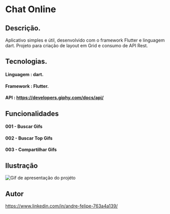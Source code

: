 # Chat Online

## Descrição.

<p>Aplicativo simples e útil, desenvolvido com o framework Flutter e linguagem dart. Projeto para criação de layout em Grid e consumo de API Rest.</p>

## Tecnologias.
#### Linguagem : dart.
#### Framework : Flutter.
#### API : https://developers.giphy.com/docs/api/


## Funcionalidades

#### 001 - Buscar Gifs
#### 002 - Buscar Top Gifs
#### 003 - Compartilhar Gifs


## Ilustração

![Gif de apresentação do projéto](https://github.com/AndreFSRamos/GifCards/blob/main/buscarGifs.gif)

## Autor

https://www.linkedin.com/in/andre-felipe-763a4a139/
